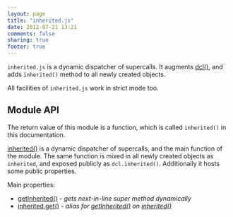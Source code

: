 ```yaml
---
layout: page
title: "inherited.js"
date: 2012-07-21 13:21
comments: false
sharing: true
footer: true
---
```


`inherited.js` is a dynamic dispatcher of supercalls. It augments
[dcl()](/docs/mini_js/dcl), and adds `inherited()` method to all newly created objects.

All facilities of `inherited.js` work in strict mode too.

## Module API

The return value of this module is a function, which is called `inherited()` in this documentation.

[inherited()](/docs/inherited_js/inherited) is a dynamic dispatcher of supercalls,
and the main function of the module.
The same function is mixed in all newly created objects as `inherited`, and
exposed publicly as `dcl.inherited()`. Additionally it hosts some public properties.

Main properties:

* [getInherited()](/docs/inherited_js/getInherited) - *gets next-in-line super method dynamically*
* [inherited.get()](/docs/inherited_js/get) - *alias for [getInherited()](/docs/inherited_js/getInherited) on [inherited()](/docs/inherited_js/inherited)*
